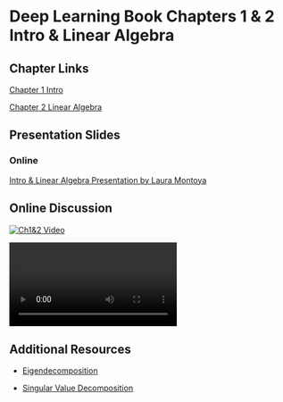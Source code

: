# Deep Learning Book Chapters 1 & 2 Intro & Linear Algebra

## Chapter Links

[Chapter 1 Intro](http://www.deeplearningbook.org/contents/intro.html)

[Chapter 2 Linear Algebra](http://www.deeplearningbook.org/contents/linear_algebra.html)


## Presentation Slides

### Online 

[Intro & Linear Algebra Presentation by Laura Montoya](http://bit.ly/DeepLearningBookCh1-2)




## Online Discussion

[![Ch1&2 Video](http://img.youtube.com/IinSdnnEDpc/0.jpg)](https://youtu.be/IinSdnnEDpc)

<VIDEO>https://youtu.be/IinSdnnEDpc</VIDEO>


## Additional Resources

- [Eigendecomposition](https://youtu.be/HWnCv4iHCDc)


- [Singular Value Decomposition](https://youtu.be/LeHtQmIOERo)
